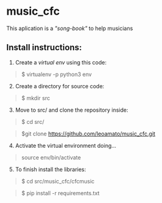 # music_cfc
This aplication is a _"song-book"_ to help musicians

## Install instructions:

1. Create a _virtual env_ using this code:

> $ virtualenv -p python3 env

2. Create a directory for source code:

> $ mkdir src

3. Move to src/ and clone the repository inside:

> $ cd src/

> $git clone https://github.com/leoamato/music_cfc.git

4. Activate the virtual environment doing...

> source env/bin/activate

5. To finish install the libraries:

> $ cd src/music_cfc/cfcmusic

> $ pip install -r requirements.txt